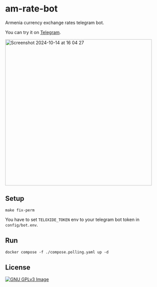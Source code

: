 # am-rate-bot

Armenia currency exchange rates telegram bot.

You can try it on [Telegram](https://t.me/am_rate_bot).

<img width="467" alt="Screenshot 2024-10-14 at 16 04 27" src="https://github.com/user-attachments/assets/3f0269c5-354d-4b61-a772-d3748db6636c">

## Setup

```shell
make fix-perm
```

You have to set `TELOXIDE_TOKEN` env to your telegram bot token in `config/bot.env`.

## Run

```shell
docker compose -f ./compose.polling.yaml up -d
```

## License

[![GNU GPLv3 Image](https://www.gnu.org/graphics/gplv3-127x51.png)](https://www.gnu.org/licenses/gpl-3.0.en.html)
